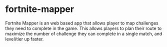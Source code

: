 # fortnite-mapper
Fortnite Mapper is an web based app that allows player to map challenges they need to complete in the game.  This allows players to plan their route to maximize the number of challenge they can complete in a single match, and level/tier up faster.
